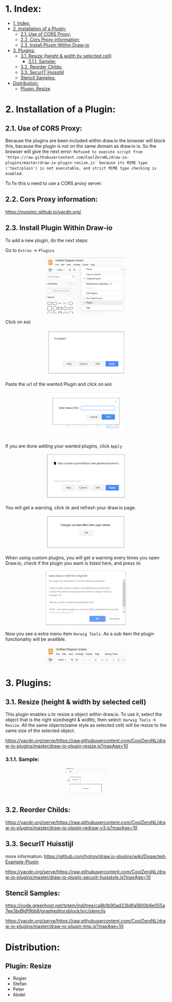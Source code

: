 # 1. Index:

<!-- TOC -->

- [1. Index:](#1-index)
- [2. Installation of a Plugin:](#2-installation-of-a-plugin)
    - [2.1. Use of CORS Proxy:](#21-use-of-cors-proxy)
    - [2.2. Cors Proxy information:](#22-cors-proxy-information)
    - [2.3. Install Plugin Within Draw-io](#23-install-plugin-within-draw-io)
- [3. Plugins:](#3-plugins)
    - [3.1. Resize (height & width by selected cell)](#31-resize-height--width-by-selected-cell)
        - [3.1.1. Sample:](#311-sample)
    - [3.2. Reorder Childs:](#32-reorder-childs)
    - [3.3. SecurIT Huisstijl](#33-securit-huisstijl)
    - [Stencil Samples:](#stencil-samples)
- [Distribution:](#distribution)
    - [Plugin: Resize](#plugin-resize)

<!-- /TOC -->

# 2. Installation of a Plugin:

## 2.1. Use of CORS Proxy:
Because the plugins are been included within draw.io the browser will block this, because the plugin is not on the same domain as draw.io is. So the browser will give the next error: `Refused to execute script from 'https://raw.githubusercontent.com/CoolZeroNL/draw-io-plugins/master/draw-io-plugin-resize.js' because its MIME type ('text/plain') is not executable, and strict MIME type checking is enabled.` 

To fix this u need to use a CORS proxy server.

## 2.2. Cors Proxy information:
https://ovsoinc.github.io/yacdn.org/

## 2.3. Install Plugin Within Draw-io
To add a new plugin, do the next steps:

Go to `Extras` -> `Plugins`

<p align="center">
  <img width="50%" src="./readme.images/01-plugins.png">
</p>

Click on `Add`

<p align="center">
  <img width="50%" src="./readme.images/02-plugins-list.png">
</p>

Paste the url of the wanted Plugin and click on `Add`

<p align="center">
  <img width="50%" src="./readme.images/03-plugin-add-url.png">
</p>

If you are done adding your wanted plugins, click `Apply`

<p align="center">
  <img width="50%" src="./readme.images/04-plugins-added.png">
</p>

You will get a warning, click `Ok` and refresh your draw.io page.
<p align="center">
  <img width="50%" src="./readme.images/05-plugins-added-applyed.png">
</p>

When using custom plugins, you will get a warning every times you open Draw.io, check if the plugin you want is listed here, and press `Ok`

<p align="center">
  <img width="50%" src="./readme.images/06-plugin-warning.png">
</p>

Now you see a extra menu item `Harwig Tools`. As a sub item the plugin functionality will be availible.
<p align="center">
  <img width="50%" src="./readme.images/07-menu-harwig.png">
</p>

# 3. Plugins:

## 3.1. Resize (height & width by selected cell)
This plugin enables u to resize a object within draw.io. To use it, select the object that is the right size(height & width), then select: `Harwig Tools` -> `Resize`. All the same objects(same style as selected cell) will be resize to the same size of the selected object.

https://yacdn.org/serve/https://raw.githubusercontent.com/CoolZeroNL/draw-io-plugins/master/draw-io-plugin-resize.js?maxAge=10

### 3.1.1. Sample:
<p align="center">
  <img width="25%" src="./readme.images/example-draw-io-plugin-resize.gif">
</p>

## 3.2. Reorder Childs:
https://yacdn.org/serve/https://raw.githubusercontent.com/CoolZeroNL/draw-io-plugins/master/draw-io-plugin-redraw-v3.js?maxAge=10

## 3.3. SecurIT Huisstijl
more information: https://github.com/holroy/draw.io-plugins/wiki/Dissected-Example-Plugin

https://yacdn.org/serve/https://raw.githubusercontent.com/CoolZeroNL/draw-io-plugins/master/draw-io-plugin-securit-huisstyle.js?maxAge=10

<!-- # 4. Templaing sample:
https://yacdn.org/serve/https://gist.githubusercontent.com/lindapadilla/5974598/raw/0c80ac0f4d03234bffb50cb14eda0a9b23f6e07a/customizeBPMN -->

## Stencil Samples:
https://code.greenhost.net/totem/ind/tree/ca8b1b90ad23b8fa1800b8e055a7ee3bd9df9bb8/grapheditorxblock/src/stencils


https://yacdn.org/serve/https://raw.githubusercontent.com/CoolZeroNL/draw-io-plugins/master/draw-io-plugin-tmp.js?maxAge=10



# Distribution:

## Plugin: Resize
- Rogier
- Stefan
- Peter
- Abdel

